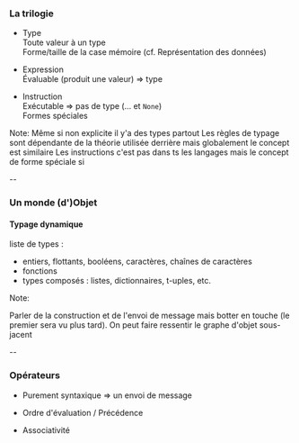 ### La trilogie

- Type \
Toute valeur à un type \
Forme/taille de la case mémoire (cf. Représentation des données)

- Expression \
Évaluable (produit une valeur) => type

- Instruction \
Exécutable => pas de type (... et `None`) \
Formes spéciales

Note:
Même si non explicite il y'a des types partout
Les règles de typage sont dépendante de la théorie utilisée derrière
mais globalement le concept est similaire
Les instructions c'est pas dans ts les langages mais le concept de forme spéciale si

--

### Un monde (d')Objet
#### Typage dynamique

liste de types :
- entiers, flottants, booléens, caractères, chaînes de caractères
- fonctions
- types composés : listes, dictionnaires, t-uples, etc.

Note:

Parler de la construction et de l'envoi de message mais botter en touche (le
premier sera vu plus tard).
On peut faire ressentir le graphe d'objet sous-jacent

--

### Opérateurs

- Purement syntaxique => un envoi de message

- Ordre d'évaluation / Précédence
- Associativité
